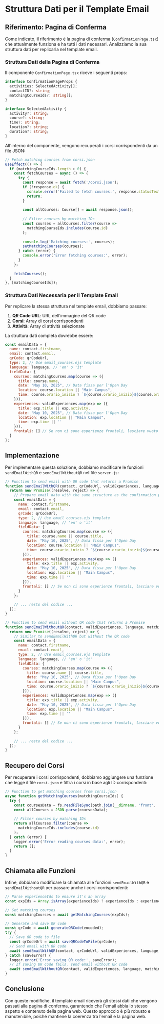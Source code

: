 # Struttura Dati per il Template Email

## Riferimento: Pagina di Conferma

Come indicato, il riferimento è la pagina di conferma (`ConfirmationPage.tsx`) che attualmente funziona e ha tutti i dati necessari. Analizziamo la sua struttura dati per replicarla nel template email.

### Struttura Dati della Pagina di Conferma

Il componente `ConfirmationPage.tsx` riceve i seguenti props:

```typescript
interface ConfirmationPageProps {
  activities: SelectedActivity[];
  contactID?: string;
  matchingCourseIds?: string[];
}

interface SelectedActivity {
  activity?: string;
  course?: string;
  time?: string;
  location?: string;
  duration?: string;
}
```

All'interno del componente, vengono recuperati i corsi corrispondenti da un file JSON:

```typescript
// Fetch matching courses from corsi.json
useEffect(() => {
  if (matchingCourseIds.length > 0) {
    const fetchCourses = async () => {
      try {
        const response = await fetch('/corsi.json');
        if (!response.ok) {
          console.error('Failed to fetch courses:', response.statusText);
          return;
        }
        
        const allCourses: Course[] = await response.json();
        
        // Filter courses by matching IDs
        const courses = allCourses.filter(course =>
          matchingCourseIds.includes(course.id)
        );
        
        console.log('Matching courses:', courses);
        setMatchingCourses(courses);
      } catch (error) {
        console.error('Error fetching courses:', error);
      }
    };
    
    fetchCourses();
  }
}, [matchingCourseIds]);
```

### Struttura Dati Necessaria per il Template Email

Per replicare la stessa struttura nel template email, dobbiamo passare:

1. **QR Code URL**: URL dell'immagine del QR code
2. **Corsi**: Array di corsi corrispondenti
3. **Attività**: Array di attività selezionate

La struttura dati completa dovrebbe essere:

```javascript
const emailData = {
  name: contact.firstname,
  email: contact.email,
  qrCode: qrCodeUrl,
  type: 2, // Use email_courses.ejs template
  language: language, // 'en' o 'it'
  fieldData: {
    courses: matchingCourses.map(course => ({
      title: course.name,
      date: "May 10, 2025", // Data fissa per l'Open Day
      location: course.location || "Main Campus",
      time: course.orario_inizio ? `${course.orario_inizio}${course.orario_fine ? ' - ' + course.orario_fine : ''}` : ''
    })),
    experiences: validExperiences.map(exp => ({
      title: exp.title || exp.activity,
      date: "May 10, 2025", // Data fissa per l'Open Day
      location: exp.location || "Main Campus",
      time: exp.time || ''
    })),
    frontali: [] // Se non ci sono esperienze frontali, lasciare vuoto
  }
};
```

## Implementazione

Per implementare questa soluzione, dobbiamo modificare le funzioni `sendEmailWithQR` e `sendEmailWithoutQR` nel file `server.js`:

```javascript
// Function to send email with QR code that returns a Promise
function sendEmailWithQR(contact, qrCodeUrl, validExperiences, language, matchingCourses = []) {
  return new Promise((resolve, reject) => {
    // Prepare email data with the same structure as the confirmation page
    const emailData = {
      name: contact.firstname,
      email: contact.email,
      qrCode: qrCodeUrl,
      type: 2, // Use email_courses.ejs template
      language: language, // 'en' o 'it'
      fieldData: {
        courses: matchingCourses.map(course => ({
          title: course.name || course.title,
          date: "May 10, 2025", // Data fissa per l'Open Day
          location: course.location || "Main Campus",
          time: course.orario_inizio ? `${course.orario_inizio}${course.orario_fine ? ' - ' + course.orario_fine : ''}` : ''
        })),
        experiences: validExperiences.map(exp => ({
          title: exp.title || exp.activity,
          date: "May 10, 2025", // Data fissa per l'Open Day
          location: exp.location || "Main Campus",
          time: exp.time || ''
        })),
        frontali: [] // Se non ci sono esperienze frontali, lasciare vuoto
      }
    };
    
    // ... resto del codice ...
  });
}

// Function to send email without QR code that returns a Promise
function sendEmailWithoutQR(contact, validExperiences, language, matchingCourses = []) {
  return new Promise((resolve, reject) => {
    // Similar to sendEmailWithQR but without the QR code
    const emailData = {
      name: contact.firstname,
      email: contact.email,
      type: 2, // Use email_courses.ejs template
      language: language, // 'en' o 'it'
      fieldData: {
        courses: matchingCourses.map(course => ({
          title: course.name || course.title,
          date: "May 10, 2025", // Data fissa per l'Open Day
          location: course.location || "Main Campus",
          time: course.orario_inizio ? `${course.orario_inizio}${course.orario_fine ? ' - ' + course.orario_fine : ''}` : ''
        })),
        experiences: validExperiences.map(exp => ({
          title: exp.title || exp.activity,
          date: "May 10, 2025", // Data fissa per l'Open Day
          location: exp.location || "Main Campus",
          time: exp.time || ''
        })),
        frontali: [] // Se non ci sono esperienze frontali, lasciare vuoto
      }
    };
    
    // ... resto del codice ...
  });
}
```

## Recupero dei Corsi

Per recuperare i corsi corrispondenti, dobbiamo aggiungere una funzione che legge il file `corsi.json` e filtra i corsi in base agli ID corrispondenti:

```javascript
// Function to get matching courses from corsi.json
async function getMatchingCourses(matchingCourseIds) {
  try {
    const coursesData = fs.readFileSync(path.join(__dirname, 'front', 'public', 'corsi.json'), 'utf8');
    const allCourses = JSON.parse(coursesData);
    
    // Filter courses by matching IDs
    return allCourses.filter(course => 
      matchingCourseIds.includes(course.id)
    );
  } catch (error) {
    logger.error('Error reading courses data:', error);
    return [];
  }
}
```

## Chiamata alle Funzioni

Infine, dobbiamo modificare la chiamata alle funzioni `sendEmailWithQR` e `sendEmailWithoutQR` per passare anche i corsi corrispondenti:

```javascript
// Parse experienceIds to ensure it's an array
const expIds = Array.isArray(experienceIds) ? experienceIds : experiencesString.split(';');

// Get matching courses
const matchingCourses = await getMatchingCourses(expIds);

// Generate and save QR code
const qrCode = await generateQRCode(encoded);
try {
  // Save QR code to file
  const qrCodeUrl = await saveQRCodeToFile(qrCode);
  // Send email with QR code
  await sendEmailWithQR(contact, qrCodeUrl, validExperiences, language, matchingCourses);
} catch (saveError) {
  logger.error('Error saving QR code:', saveError);
  // If saving QR code fails, send email without QR code
  await sendEmailWithoutQR(contact, validExperiences, language, matchingCourses);
}
```

## Conclusione

Con queste modifiche, il template email riceverà gli stessi dati che vengono passati alla pagina di conferma, garantendo che l'email abbia lo stesso aspetto e contenuto della pagina web. Questo approccio è più robusto e manutenibile, poiché mantiene la coerenza tra l'email e la pagina web.